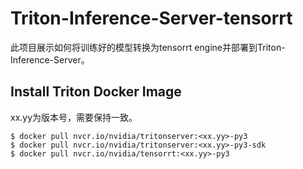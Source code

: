 # Triton-Inference-Server-tensorrt
此项目展示如何将训练好的模型转换为tensorrt engine并部署到Triton-Inference-Server。

## Install Triton Docker Image
xx.yy为版本号，需要保持一致。
```
$ docker pull nvcr.io/nvidia/tritonserver:<xx.yy>-py3
$ docker pull nvcr.io/nvidia/tritonserver:<xx.yy>-py3-sdk
$ docker pull nvcr.io/nvidia/tensorrt:<xx.yy>-py3
```
